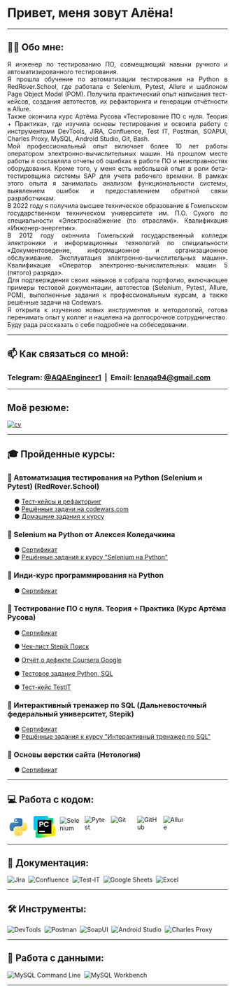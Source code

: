 
# Привет, меня зовут Алёна!

---

<h2>👨‍💻 Обо мне:</h2>


<p align="justify">Я инженер по тестированию ПО, совмещающий навыки ручного и автоматизированного тестирования.<br> 
Я прошла обучение по автоматизации тестирования на Python в RedRover.School, где работала с Selenium, Pytest, Allure и шаблоном Page Object Model (POM). Получила практический опыт написания тест-кейсов, создания автотестов, их рефакторинга и генерации отчётности в Allure. <br> 
Также окончила курс Артёма Русова «Тестирование ПО с нуля. Теория + Практика», где изучила основы тестирования и освоила работу с инструментами DevTools, JIRA, Confluence, Test IT, Postman, SOAPUI, Charles Proxy, MySQL, Android Studio, Git, Bash. <br>
Мой профессиональный опыт включает более 10 лет работы оператором электронно-вычислительных машин. На прошлом месте работы я составляла отчеты об ошибках в работе ПО и неисправностях оборудования. Кроме того, у меня есть небольшой опыт в роли бета-тестировщика системы SAP для учета рабочего времени. В рамках этого опыта я занималась анализом функциональности системы, выявлением ошибок и предоставлением обратной связи разработчикам.<br> 
В 2022 году я получила высшее техническое образование в Гомельском государственном техническом университете им. П.О. Сухого по специальности «Электроснабжение (по отраслям)». Квалификация «Инженер-энергетик».<br>
В 2012 году окончила Гомельский государственный колледж электроники и информационных технологий по специальности «Документоведение, информационное и организационное обслуживание. Эксплуатация электронно-вычислительных машин». Квалификация «Оператор электронно-вычислительных машин 5 (пятого) разряда». <br>
Для подтверждения своих навыков я собрала портфолио, включающее примеры тестовой документации, автотестов (Selenium, Pytest, Allure, POM), выполненные задания к профессиональным курсам, а также решённые задачи на Codewars. <br>  
Я открыта к изучению новых инструментов и методологий, готова перенимать опыт у коллег и нацелена на долгосрочное сотрудничество.<br> 
Буду рада рассказать о себе подробнее на собеседовании.
</p>

---

<h2>📫 Как связаться со мной:</h2>

<h3>
  Telegram: <a href="https://t.me/AQAEngineer1" target="_blank">@AQAEngineer1</a> &nbsp;|&nbsp;
  Email: <a href="mailto:lenaqa94@gmail.com">lenaqa94@gmail.com</a>
</h3>

---

<h2>Моё резюме:</h2>

<div>
  <a href="https://drive.google.com/file/d/1h2VAPC6ne4_YRI_pzNCMGjSsZirURCFH/view?usp=sharing" target="_blank">
    <img src="https://cdn-icons-png.flaticon.com/128/6186/6186195.png" width="50" height="50" alt="cv" />
  </a>
</div>

---

<h2>🎓 Пройденные курсы:</h2>

### 📜 Автоматизация тестирования на Python (Selenium и Pytest) (RedRover.School)  
&nbsp;&nbsp;&nbsp;&nbsp;● [Тест-кейсы и рефакторинг](https://github.com/orgs/RedRoverSchool/projects/8/views/2?sliceBy%5Bvalue%5D=LenaAQA&sortedBy%5Bdirection%5D=desc&sortedBy%5BcolumnId%5D=Title)  
&nbsp;&nbsp;&nbsp;&nbsp;● [Решённые задачи на codewars.com](https://github.com/LenaAQA/codewars)  
&nbsp;&nbsp;&nbsp;&nbsp;● [Домашние задания к курсу](https://github.com/LenaAQA/red-rover-school-homework) 

### 📜 Selenium на Python от Алексея Коледачкина  
&nbsp;&nbsp;&nbsp;&nbsp;● [Сертификат](https://drive.google.com/file/d/1HDbzhh3JODVSXXpM5-DP-hZV7hHGv0UA/view?usp=drive_link)  
&nbsp;&nbsp;&nbsp;&nbsp;● [Решённые задания к курсу "Selenium на Python"](https://github.com/LenaAQA/selenium-python-from-koledachkin) 

### 📜 Инди-курс программирования на Python  
&nbsp;&nbsp;&nbsp;&nbsp;● [Сертификат](https://drive.google.com/file/d/1IfJXotO55t2BIY8F5maNpFAGR1YMx-m-/view?usp=drive_link)  

### 📜 Тестирование ПО с нуля. Теория + Практика (Курс Артёма Русова)  
&nbsp;&nbsp;&nbsp;&nbsp;● [Сертификат](https://drive.google.com/file/d/1JBV3N70f2Qokpq-BfWgYLYIgbUhjgLk6/view?usp=drive_link)

&nbsp;&nbsp;&nbsp;&nbsp;● [Чек-лист Stepik Поиск](https://docs.google.com/spreadsheets/d/1WN-gwXvxlP9jwAB1CxSssDiD3xom-8ce/edit?usp=sharing) 

&nbsp;&nbsp;&nbsp;&nbsp;● [Отчёт о дефекте Coursera Google](https://drive.google.com/file/d/133iMN5WR2oZ8Zf9DVd3Gj1GmYxX-ceCr/view?usp=drive_link)  

&nbsp;&nbsp;&nbsp;&nbsp;● [Тестовое задание Python, SQL](https://drive.google.com/file/d/1meTdyzK59GFpI0td-_34rZNxI8DWYmmP/view?usp=drive_link)  

&nbsp;&nbsp;&nbsp;&nbsp;● [Тест-кейс TestIT](https://drive.google.com/file/d/1ct8QoDS5MSSkKjqrN55jqyWfVthhi4J9/view?usp=drive_link)  

### 📜 Интерактивный тренажер по SQL (Дальневосточный федеральный университет, Stepik)  
&nbsp;&nbsp;&nbsp;&nbsp;● [Сертификат](https://drive.google.com/file/d/16n6CZg9UvUY1W31mYxFb3SYbsM-0fVo_/view?usp=drive_link)  
&nbsp;&nbsp;&nbsp;&nbsp;● [Решённые задания к курсу "Интерактивный тренажер по SQL"](https://github.com/LenaAQA/home-work-course-sql) 

### 📜 Основы верстки сайта (Нетология)  
&nbsp;&nbsp;&nbsp;&nbsp;● [Сертификат](https://drive.google.com/file/d/1YhWicbKstmbMlk9DMMe9i_ACazif4eif/view?usp=drive_link)  

---

<h2>💻 Работа с кодом:</h2>



<div style="display: flex; gap: 10px; align-items: center;">
  <img src="https://raw.githubusercontent.com/devicons/devicon/master/icons/python/python-original.svg" title="Python" alt="Python" width="50" height="50"/>
  <img src="https://raw.githubusercontent.com/devicons/devicon/master/icons/pycharm/pycharm-original.svg" title="PyCharm" alt="PyCharm" width="50" height="50"/>
  <img src="https://selenium.dev/images/selenium_logo_square_green.png" title="Selenium" alt="Selenium" width="47" height="47"/>
  <img src="https://github.com/user-attachments/assets/0612e977-ae90-417b-9d66-4d19b9e98c0b" title="Pytest" alt="Pytest" width="50" height="50"/>
  <img src="https://github.com/user-attachments/assets/d365f52c-62cf-42d1-8df0-6c1f607cd0bf" title="Git" alt="Git" width="50" height="50"/>
  <img src="https://github.com/user-attachments/assets/00fd733b-81a4-4413-9277-c182e2aac827" title="GitHub" alt="GitHub" width="50" height="50"/>
  <img src="https://allurereport.org/public/img/allure-report.svg" title="Allure" alt="Allure" width="50" height="50"/>

</div>

---

<h2>📁 Документация:</h2>

<div>
  <img src="https://cdn.jsdelivr.net/gh/devicons/devicon/icons/jira/jira-original.svg" title="Jira" alt="Jira" width="55" height="55"/>&nbsp;
  <img src="https://github.com/user-attachments/assets/9e50a826-e10b-4de8-81f2-b38dfe4cc06b" title="Confluence" alt="Confluence" width="50" height="50"/>&nbsp;
  <img src="https://docs.testit.software/images/testit_logo_icon_blue.png" title="Test-IT" alt="Test-IT" width="50" height="50"/>&nbsp;
  <img src="https://github.com/user-attachments/assets/b5093ee6-6e76-4b48-b468-09caf8d8e46f" title="Google Sheets" alt="Google Sheets" width="50" height="50"/>&nbsp;
  <img src="https://github.com/user-attachments/assets/c77b2248-482a-4f54-a6dc-be58845d5bee" title="Excel" alt="Excel" width="55" height="55"/>&nbsp;  
</div>

---

<h2>🛠 Инструменты:</h2>

<div>
  <img src="https://d33wubrfki0l68.cloudfront.net/38b5c953a4667366685d55db55d057c86db1fc54/a0fdc/static/acae6b24d940347661ca901ea07f47c1/chrome-dev-logo-icon.png" title="DevTools" alt="DevTools" width="50" height="50"/>&nbsp;
  <img src="https://icon.icepanel.io/Technology/svg/Postman.svg" title="Postman" alt="Postman" width="50" height="50"/>&nbsp;
  <img src="https://static0.smartbear.co/smartbearbrand/media/images/home/soapui-icon.svg" title="SoapUI" alt="SoapUI" width="50" height="50"/>&nbsp;
  <img src="https://github.com/user-attachments/assets/f689c1da-4b7d-47a1-80d2-0e29a21034a3" title="Android Studio" alt="Android Studio" width="50" height="50"/>&nbsp;
  <img src="https://github.com/user-attachments/assets/bb877f1a-3b2c-4a0b-ae82-9b4c8440373e" title="Charles Proxy" alt="Charles Proxy" width="50" height="50"/>&nbsp;
</div>

---

<h2>💾 Работа с данными:</h2>

<div>
  <img src="https://cdn.jsdelivr.net/gh/devicons/devicon/icons/mysql/mysql-original.svg" title="MySQL Command Line" alt="MySQL Command Line" width="50" height="50"/>&nbsp;
  <img src="https://github.com/user-attachments/assets/a22f6701-df80-41de-91a9-1756851b9a97" title="MySQL Workbench" alt="MySQL Workbench" width="50" height="50"/>&nbsp;
</div>

---
